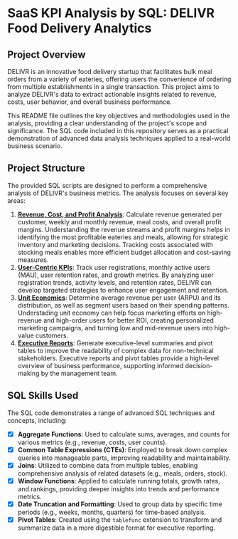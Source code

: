 # SaaS KPI Analysis by SQL: DELIVR Food Delivery Analytics

## Project Overview

DELIVR is an innovative food delivery startup that facilitates bulk meal orders from a variety of eateries, offering users the convenience of ordering from multiple establishments in a single transaction. This project aims to analyze DELIVR's data to extract actionable insights related to revenue, costs, user behavior, and overall business performance.

This README file outlines the key objectives and methodologies used in the analysis, providing a clear understanding of the project's scope and significance. The SQL code included in this repository serves as a practical demonstration of advanced data analysis techniques applied to a real-world business scenario.

## Project Structure

The provided SQL scripts are designed to perform a comprehensive analysis of DELIVR's business metrics. The analysis focuses on several key areas:

1. **[Revenue, Cost, and Profit Analysis](https://github.com/Sophie-XL/SaaS-KPI-Analysis/blob/811b204c902073b0943d647483791d8b0ff2d362/Revenue%2C%20cost%2C%20and%20profit%20analysis)**: Calculate revenue generated per customer, weekly and monthly revenue, meal costs, and overall profit margins.
Understanding the revenue streams and profit margins helps in identifying the most profitable eateries and meals, allowing for strategic inventory and marketing decisions. Tracking costs associated with stocking meals enables more efficient budget allocation and cost-saving measures.
3. **[User-Centric KPIs](https://github.com/Sophie-XL/SaaS-KPI-Analysis/blob/811b204c902073b0943d647483791d8b0ff2d362/User-centric%20KPIs%3A%20Registration%2C%20Active%20users%2C%20Retention%20%26%20Growth)**: Track user registrations, monthly active users (MAU), user retention rates, and growth metrics. By analyzing user registration trends, activity levels, and retention rates, DELIVR can develop targeted strategies to enhance user engagement and retention.
4. **[Unit Economics](https://github.com/Sophie-XL/SaaS-KPI-Analysis/blob/811b204c902073b0943d647483791d8b0ff2d362/Unit%20Economics%3A%20Average%20Revenue%20Per%20User%20(ARPU)%20and%20its%20distribution)**: Determine average revenue per user (ARPU) and its distribution, as well as segment users based on their spending patterns. Understading unit economy can help focus marketing efforts on high-revenue and high-order users for better ROI, creating personalized marketing campaigns, and turning low and mid-revenue users into high-value customers.
5. **[Executive Reports](https://github.com/Sophie-XL/SaaS-KPI-Analysis/blob/811b204c902073b0943d647483791d8b0ff2d362/Create%20Executive%20Reports%3A%20improving%20readability%20for%20non-technical%20users)**: Generate executive-level summaries and pivot tables to improve the readability of complex data for non-technical stakeholders. Executive reports and pivot tables provide a high-level overview of business performance, supporting informed decision-making by the management team.

## SQL Skills Used

The SQL code demonstrates a range of advanced SQL techniques and concepts, including:

- [x] **Aggregate Functions**: Used to calculate sums, averages, and counts for various metrics (e.g., revenue, costs, user counts).
- [x] **Common Table Expressions (CTEs)**: Employed to break down complex queries into manageable parts, improving readability and maintainability.
- [x] **Joins**: Utilized to combine data from multiple tables, enabling comprehensive analysis of related datasets (e.g., meals, orders, stock).
- [x] **Window Functions**: Applied to calculate running totals, growth rates, and rankings, providing deeper insights into trends and performance metrics.
- [x] **Date Truncation and Formatting**: Used to group data by specific time periods (e.g., weeks, months, quarters) for time-based analysis.
- [x] **Pivot Tables**: Created using the `tablefunc` extension to transform and summarize data in a more digestible format for executive reporting.
